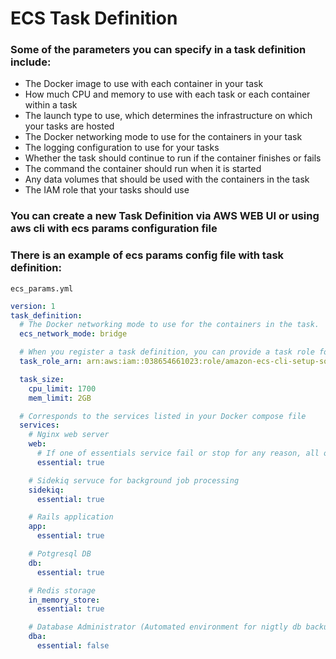# ECS Task Definition
### Some of the parameters you can specify in a task definition include:
- The Docker image to use with each container in your task
- How much CPU and memory to use with each task or each container within a task
- The launch type to use, which determines the infrastructure on which your tasks are hosted
- The Docker networking mode to use for the containers in your task
- The logging configuration to use for your tasks
- Whether the task should continue to run if the container finishes or fails
- The command the container should run when it is started
- Any data volumes that should be used with the containers in the task
- The IAM role that your tasks should use

### You can create a new Task Definition via AWS WEB UI or using aws cli with ecs params configuration file

### There is an example of ecs params config file with task definition:

`ecs_params.yml`
```yml
version: 1
task_definition:
  # The Docker networking mode to use for the containers in the task.
  ecs_network_mode: bridge

  # When you register a task definition, you can provide a task role for an IAM role that allows the containers in the task permission to call the AWS APIs that are specified in its associated policies on your behalf.
  task_role_arn: arn:aws:iam::038654661023:role/amazon-ecs-cli-setup-some-project-ecs-service-task-role

  task_size:
    cpu_limit: 1700
    mem_limit: 2GB

  # Corresponds to the services listed in your Docker compose file
  services:
    # Nginx web server
    web:
      # If one of essentials service fail or stop for any reason, all other containers that are part of the task are stopped
      essential: true

    # Sidekiq servuce for background job processing
    sidekiq:
      essential: true

    # Rails application
    app:
      essential: true

    # Potgresql DB
    db:
      essential: true

    # Redis storage
    in_memory_store:
      essential: true

    # Database Administrator (Automated environment for nigtly db backups)
    dba:
      essential: false

```
